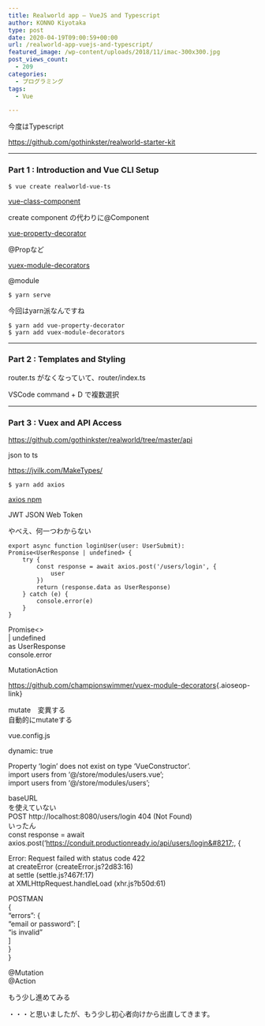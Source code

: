 ```yaml
---
title: Realworld app – VueJS and Typescript
author: KONNO Kiyotaka
type: post
date: 2020-04-19T09:00:59+00:00
url: /realworld-app-vuejs-and-typescript/
featured_image: /wp-content/uploads/2018/11/imac-300x300.jpg
post_views_count:
  - 209
categories:
  - プログラミング
tags:
  - Vue

---
```

今度はTypescript<figure class="wp-block-embed-youtube wp-block-embed is-type-video is-provider-youtube wp-embed-aspect-16-9 wp-has-aspect-ratio">

<div class="wp-block-embed__wrapper">
  <span class="embed-youtube" style="text-align:center; display: block;"></span>
</div></figure> 

<https://github.com/gothinkster/realworld-starter-kit>

<hr class="wp-block-separator" />

### Part 1 : Introduction and Vue CLI Setup

<pre class="wp-block-code"><code>$ vue create realworld-vue-ts</code></pre>

[vue-class-component][1]

create component の代わりに@Component

[vue-property-decorator][2]

@Propなど

[vuex-module-decorators][3]

@module

<pre class="wp-block-code"><code>$ yarn serve</code></pre>

今回はyarn派なんですね

<pre class="wp-block-code"><code>$ yarn add vue-property-decorator
$ yarn add vuex-module-decorators</code></pre>

<hr class="wp-block-separator" />

### Part 2 : Templates and Styling

router.ts がなくなっていて、router/index.ts

VSCode command + D で複数選択

<hr class="wp-block-separator" />

### Part 3 : Vuex and API Access

<https://github.com/gothinkster/realworld/tree/master/api>

json to ts

<https://jvilk.com/MakeTypes/>

<pre class="wp-block-code"><code>$ yarn add axios</code></pre>

[axios npm][4]

JWT JSON Web Token

やべえ、何一つわからない

<pre class="wp-block-code"><code>export async function loginUser(user: UserSubmit): Promise&lt;UserResponse | undefined> {
    try {
        const response = await axios.post('/users/login', {
            user
        })
        return (response.data as UserResponse)
    } catch (e) {
        console.error(e)
    }
}</code></pre>

Promise<>  
| undefined  
as UserResponse  
console.error

MutationAction

<https://github.com/championswimmer/vuex-module-decorators>{.aioseop-link}

mutate　変異する  
自動的にmutateする 

vue.config.js

dynamic: true

Property &#8216;login&#8217; does not exist on type &#8216;VueConstructor&#8217;.  
import users from &#8216;@/store/modules/users.vue&#8217;;  
import users from &#8216;@/store/modules/users&#8217;;

baseURL  
を使えていない  
POST http://localhost:8080/users/login 404 (Not Found)  
いったん  
const response = await axios.post(&#8216;https://conduit.productionready.io/api/users/login&#8217;, {

Error: Request failed with status code 422  
at createError (createError.js?2d83:16)  
at settle (settle.js?467f:17)  
at XMLHttpRequest.handleLoad (xhr.js?b50d:61)

POSTMAN  
{  
&#8220;errors&#8221;: {  
&#8220;email or password&#8221;: [  
&#8220;is invalid&#8221;  
]  
}  
}

@Mutation  
@Action

もう少し進めてみる

・・・と思いましたが、もう少し初心者向けから出直してきます。

 [1]: https://github.com/vuejs/vue-class-component
 [2]: https://github.com/kaorun343/vue-property-decorator
 [3]: https://github.com/championswimmer/vuex-module-decorators
 [4]: https://www.npmjs.com/package/axios